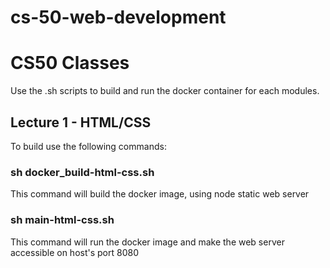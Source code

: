 # cs-50-web-development
# CS50 Classes
Use the .sh scripts to build and run the docker container for each modules.
## Lecture 1 - HTML/CSS
To build use the following commands:
### sh docker_build-html-css.sh
This command will build the docker image, using node static web server
### sh main-html-css.sh
This command will run the docker image and make the web server accessible on host's port 8080

